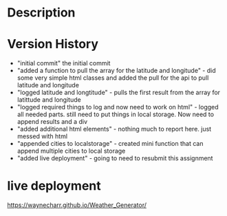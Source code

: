 # Description

# Version History

- "initial commit" the initial commit
- "added a function to pull the array for the latitude and longitude" - did some very simple html classes and added the pull for the api to pull latitude and longitude
- "logged latitude and longtitude" - pulls the first result from the array for latittude and longitude
- "logged required things to log and now need to work on html" - logged all needed parts. still need to put things in local storage. Now need to append results and a div
- "added additional html elements"  - nothing much to report here. just messed with html
- "appended cities to localstorage" - created mini function that can append multiple cities to local storage 
- "added live deployment" - going to need to resubmit this assignment 

# live deployment 

https://waynecharr.github.io/Weather_Generator/